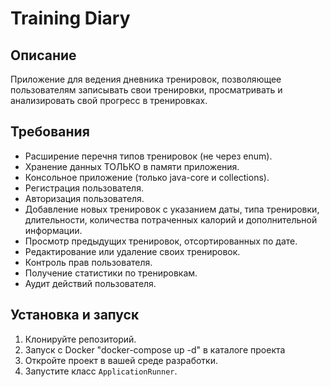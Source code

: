 # Training Diary

## Описание

Приложение для ведения дневника тренировок, позволяющее пользователям записывать свои тренировки, просматривать и анализировать свой прогресс в тренировках.

## Требования

- Расширение перечня типов тренировок (не через enum).
- Хранение данных ТОЛЬКО в памяти приложения.
- Консольное приложение (только java-core и collections).
- Регистрация пользователя.
- Авторизация пользователя.
- Добавление новых тренировок с указанием даты, типа тренировки, длительности, количества потраченных калорий и дополнительной информации.
- Просмотр предыдущих тренировок, отсортированных по дате.
- Редактирование или удаление своих тренировок.
- Контроль прав пользователя.
- Получение статистики по тренировкам.
- Аудит действий пользователя.

## Установка и запуск

1. Клонируйте репозиторий.
2. Запуск с Docker "docker-compose up -d"  в каталоге проекта
3. Откройте проект в вашей среде разработки.
4. Запустите класс `ApplicationRunner`.


